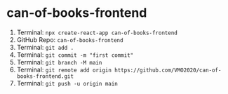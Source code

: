 # can-of-books-frontend

1. Terminal: `npx create-react-app can-of-books-frontend`
2. GitHub Repo: `can-of-books-frontend`
3. Terminal: `git add .`
4. Terminal: `git commit -m "first commit"`
5. Terminal: `git branch -M main`
6. Terminal: `git remote add origin https://github.com/VMO2020/can-of-books-frontend.git`
7. Terminal: `git push -u origin main`
